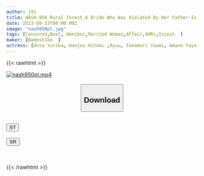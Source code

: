 ```yaml
---
author: j91
title: NASH-950 Rural Incest A Bride Who Was Violated By Her Father-In-Law Household Cuckold Forbidden Copulation 6 People 4 Hours
date: 2023-09-23T00:00:00Z
image: "nash950pl.jpg"
tags: [Censored,Best, Omnibus,Married Woman,Affair,4HR+,Incest	]
maker: [Nadeshiko  ]
actress: [Oota Yurika, Honjou Hitomi ,Ryuu, Takamori Yuumi, Amano Yayoi ,Sawaguchi Mihoko]
---
```



{{< rawhtml >}}

<div class="video" data-videoid="JYeQ4OG818ueXM">
    <a href="javascript:;">
        <img src="https://my.j91.asia/posts/nash950pl/nash950pl.jpg" width="WIDTH" height="HEIGHT" alt="nash950pl.mp4" loading="lazy">
    </a>
</div>

<script type="text/javascript" src="https://j91.asia/asset/on-demand-st.js"></script>

<br>
  <link rel="stylesheet" href="https://j91.asia/asset/bs5.css">
  
  <center>
  <button class="btn btn-primary" type="button" data-bs-toggle="collapse" data-bs-target=".multi-collapse" aria-expanded="false" aria-controls="multiCollapseExample1 multiCollapseExample2"><h2>Download</h2></button></center>
</p>
<div class="row">
  <div class="col">
    <div class="collapse multi-collapse" id="multiCollapseExample1">
      <div class="card card-body">
	      	      <br>
<div class="buttons">  
<a href="https://streamtape.to/v/JYeQ4OG818ueXM"><button class="btn-hover color-3"><i class="fa fa-download"></i> ST</button></a></div>
    </div>
  </div>
</div>
  <div class="col">
    <div class="collapse multi-collapse" id="multiCollapseExample2">
      <div class="card card-body">
	      <br>
<div class="buttons">
    <a href="https://streamruby.com/m0004lttjsc5"><button class="btn-hover color-9"><i class="fa fa-download"></i> SR</button></a></div>
<br><br>
      </div>
    </div>
  </div>
</div>

{{< /rawhtml >}}